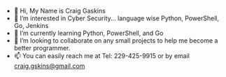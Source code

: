 - 👋 Hi, My Name is Craig Gaskins
- 👀 I’m interested in Cyber Security... language wise Python, PowerShell, Go, Jenkins
- 🌱 I’m currently learning Python, PowerShell, and Go
- 💞️ I’m looking to collaborate on any small projects to help me become a better programmer.
- 📫 You can easily reach me at Tel: 229-425-9915 or by email craig.gskins@gmail.com


